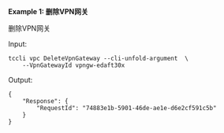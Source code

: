 **Example 1: 删除VPN网关**

删除VPN网关

Input: 

```
tccli vpc DeleteVpnGateway --cli-unfold-argument  \
    --VpnGatewayId vpngw-edaft30x
```

Output: 
```
{
    "Response": {
        "RequestId": "74883e1b-5901-46de-ae1e-d6e2cf591c5b"
    }
}
```

